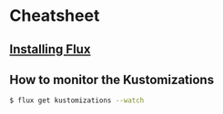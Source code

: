 # Cheatsheet

## [Installing Flux](https://fluxcd.io/flux/installation/)

## How to monitor the Kustomizations

```bash
$ flux get kustomizations --watch
```
